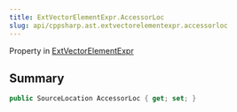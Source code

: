```yaml
---
title: ExtVectorElementExpr.AccessorLoc
slug: api/cppsharp.ast.extvectorelementexpr.accessorloc
---
```

Property in [ExtVectorElementExpr](/api/cppsharp/ast/extvectorelementexpr)

## Summary



```csharp
public SourceLocation AccessorLoc { get; set; }
```

